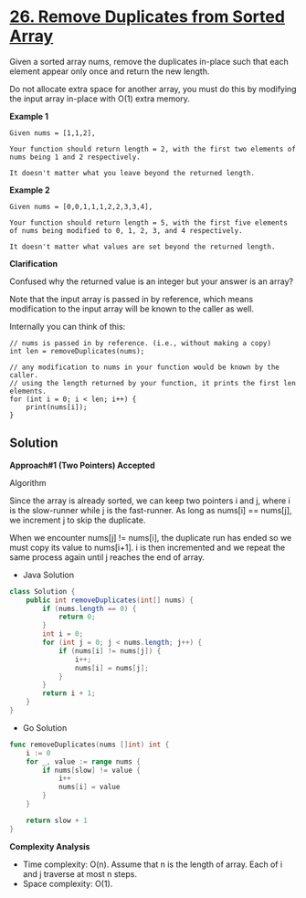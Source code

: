 # [26. Remove Duplicates from Sorted Array](https://leetcode.com/problems/remove-duplicates-from-sorted-array/)

Given a sorted array nums, remove the duplicates in-place such that each element appear only once and return the new length.

Do not allocate extra space for another array, you must do this by modifying the input array in-place with O(1) extra memory.
 
**Example 1**

```
Given nums = [1,1,2],

Your function should return length = 2, with the first two elements of nums being 1 and 2 respectively.

It doesn't matter what you leave beyond the returned length.
```

**Example 2**

```
Given nums = [0,0,1,1,1,2,2,3,3,4],

Your function should return length = 5, with the first five elements of nums being modified to 0, 1, 2, 3, and 4 respectively.

It doesn't matter what values are set beyond the returned length.
```

**Clarification**

Confused why the returned value is an integer but your answer is an array?

Note that the input array is passed in by reference, which means modification to the input array will be known to the caller as well.

Internally you can think of this:

```
// nums is passed in by reference. (i.e., without making a copy)
int len = removeDuplicates(nums);

// any modification to nums in your function would be known by the caller.
// using the length returned by your function, it prints the first len elements.
for (int i = 0; i < len; i++) {
    print(nums[i]);
}
```

## Solution 

**Approach#1 (Two Pointers) Accepted**

Algorithm

Since the array is already sorted, we can keep two pointers i  and j, where i is the slow-runner while j is the fast-runner. As long as nums[i] == nums[j], we increment j to skip the duplicate. 

When we encounter nums[j] != nums[i], the duplicate run has ended so we must copy its value to nums[i+1]. i is then incremented and we repeat the same process again until j reaches the end of array. 

* Java Solution

```java
class Solution {
    public int removeDuplicates(int[] nums) {
        if (nums.length == 0) {
            return 0;
        }
        int i = 0;
        for (int j = 0; j < nums.length; j++) {
            if (nums[i] != nums[j]) {
                i++;
                nums[i] = nums[j];
            }
        }
        return i + 1;
    }
}
```

* Go Solution 

```go
func removeDuplicates(nums []int) int {
	i := 0
	for _, value := range nums {
		if nums[slow] != value {
			i++
			nums[i] = value
		}
	}

	return slow + 1
}
```

**Complexity Analysis**

* Time complexity: O(n). Assume that n is the length of array. Each of i and j traverse at most n steps. 
* Space complexity: O(1). 


